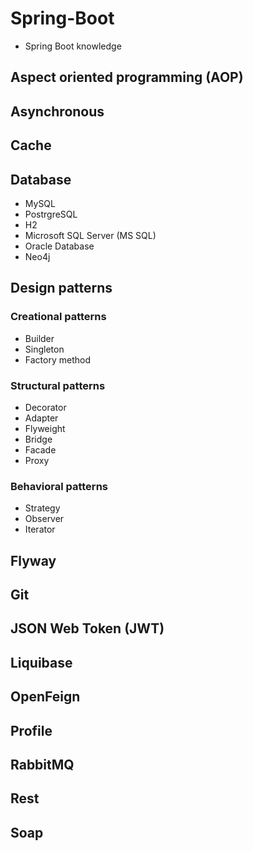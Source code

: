 # Spring-Boot
 - Spring Boot knowledge

## Aspect oriented programming (AOP)

## Asynchronous

## Cache

## Database

 - MySQL
 - PostrgreSQL
 - H2
 - Microsoft SQL Server (MS SQL)
 - Oracle Database
 - Neo4j

## Design patterns

### Creational patterns

 - Builder
 - Singleton
 - Factory method

### Structural patterns

 - Decorator
 - Adapter
 - Flyweight
 - Bridge
 - Facade
 - Proxy

### Behavioral patterns

- Strategy
- Observer
- Iterator

## Flyway

## Git

## JSON Web Token (JWT)

## Liquibase 

## OpenFeign

## Profile

## RabbitMQ

## Rest

## Soap
